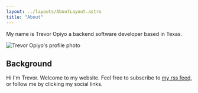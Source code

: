 ```yaml
---
layout: ../layouts/AboutLayout.astro
title: "About"
---
```


My name is Trevor Opiyo a backend software developer based in Texas.

<div>
  <img src="/assets/logo.png" class="sm:w-1/2 mx-auto" alt="Trevor Opiyo's profile photo">
</div>

## Background

Hi I'm Trevor. Welcome to my website. Feel free to subscribe to [my rss feed,](https://trevoropiyo.com/rss) or follow me by clicking my social links.
